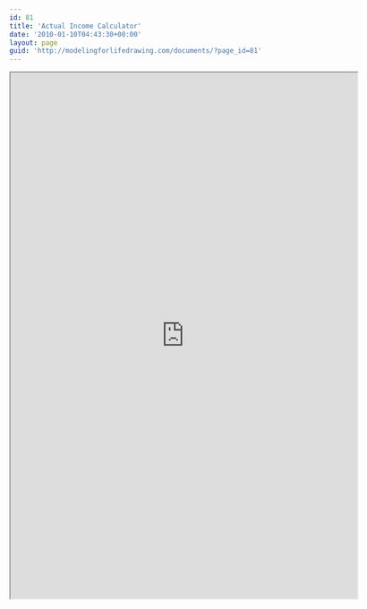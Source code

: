```yaml
---
id: 81
title: 'Actual Income Calculator'
date: '2010-01-10T04:43:30+00:00'
layout: page
guid: 'http://modelingforlifedrawing.com/documents/?page_id=81'
---
```


<iframe height="940" loading="lazy" src="http://modelingforlifedrawing.com/calculator/index.php" width="620"></iframe>